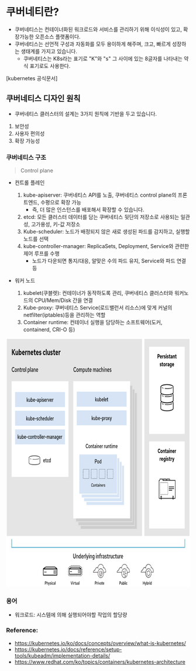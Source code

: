 # 쿠버네티란? 
- 쿠버네티스는 컨테이너화된 워크로드와 서비스를 관리하기 위해 이식성이 있고, 확장가능한 오픈소스 플랫폼이다. 
- 쿠버네티스는 선언적 구성과 자동화를 모두 용이하게 해주며, 크고, 빠르게 성장하는 생태계를 가지고 있습니다.
  - 쿠버네티스는 K8s라는 표기로 "K"와 "s" 그 사이에 있는 8글자를 나타내는 약식 표기로도 사용한다.

[kubernetes 공식문서]

## 쿠버네티스 디자인 원칙
- 쿠버네티스 클러스터의 설계는 3가지 원칙에 기반을 두고 있습니다.
1. 보안성
2. 사용자 편의성
3. 확장 가능성


### 쿠버네티스 구조
> Control plane

- 컨트롤 플레인
    1. kube-apiserver: 쿠버네티스 API를 노출, 쿠버네티스 control plane의 프론트엔드, 수평으로 확장 가능
       - 즉, 더 많은 인스턴스를 배포해서 확장할 수 있습니다.
    2. etcd: 모든 클러스터 데이터를 담는 쿠버네티스 뒷단의 저장소로 사용되는 일관성, 고가용성, 키-값 저장소
    3. Kube-scheduler: 노드가 배정되지 않은 새로 생성된 파드를 감지하고, 실행할 노드를 선택
    4. kube-controller-manager: ReplicaSets, Deployment, Service와 관련한 제어 루프를 수행
       - 노드가 다운되면 통지/대응, 알맞은 수의 파드 유지, Service와 파드 연결 등
    

- 워커 노드
    1. kubelet(쿠블렛): 컨테이너가 동작하도록 관리, 쿠버네티스 클러스터와 워커노드의 CPU/Mem/Disk 간을 연결
    2. Kube-proxy: 쿠버네티스 Service(로드밸런서 리소스)에 맞게 커널의 netfilter(iptables)등을 관리하는 역할
    3. Container runtime: 컨테이너 실행을 담당하는 소프트웨어(도커, containerd, CRI-O 등)

<img src="https://github.com/Virusuki/Kubernetes/blob/main/k8s-develop/Kubernetes%20Architecture/files/img/kubernetes-architecture.PNG" width="850px" height="680px" title="px(픽셀) 크기 설정" alt="Kubernetes Structure"></img><br/>

### 용어
- 워크로드: 시스템에 의해 실행되어야할 작업의 할당량 

### Reference:
- https://kubernetes.io/ko/docs/concepts/overview/what-is-kubernetes/
- https://kubernetes.io/docs/reference/setup-tools/kubeadm/implementation-details/
- https://www.redhat.com/ko/topics/containers/kubernetes-architecture
